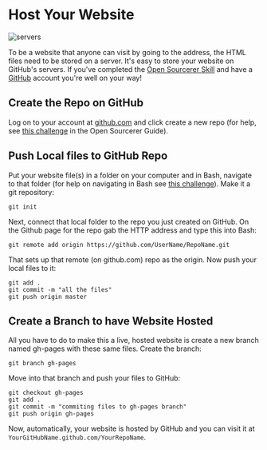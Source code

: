 # Host Your Website

![servers](http://diy-visualpedia.s3.amazonaws.com/serving-websites-02.png)

To be a website that anyone can visit by going to the address, the HTML files need to be stored on a server. It's easy to store your website on GitHub's servers. If you've completed the [Open Sourcerer Skill](http://www.diy.org/skills/opensourcerer) and have a [GitHub](http://www.github.com) account you're well on your way!

## Create the Repo on GitHub

Log on to your account at [github.com](http://www.github.com) and click create a new repo (for help, see [this challenge](http://opensourcerer.diy.org/challenge/1) in the Open Sourcerer Guide).

## Push Local files to GitHub Repo

Put your website file(s) in a folder on your computer and in Bash, navigate to that folder (for help on navigating in Bash see [this challenge](http://opensourcerer.diy.org/challenge/4)). Make it a git repository:

    git init 

Next, connect that local folder to the repo you just created on GitHub. On the Github page for the repo gab the HTTP address and type this into Bash:

    git remote add origin https://github.com/UserName/RepoName.git

That sets up that remote (on github.com) repo as the origin. Now push your local files to it:

    git add .
    git commit -m "all the files"
    git push origin master

## Create a Branch to have Website Hosted

All you have to do to make this a live, hosted website is create a new branch named gh-pages with these same files. Create the branch: 

    git branch gh-pages 
 
Move into that branch and push your files to GitHub:

    git checkout gh-pages
    git add .
    git commit -m "commiting files to gh-pages branch"
    git push origin gh-pages

Now, automatically, your website is hosted by GitHub and you can visit it at `YourGitHubName.github.com/YourRepoName`.